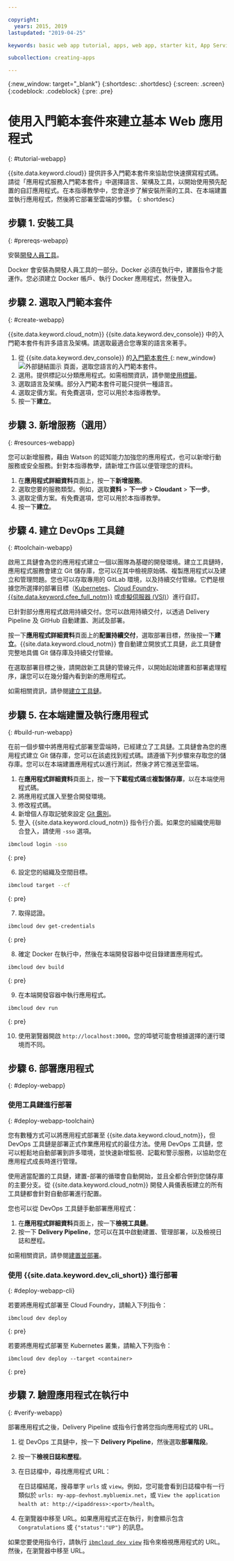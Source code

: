 ```yaml
---

copyright:
  years: 2015, 2019
lastupdated: "2019-04-25"

keywords: basic web app tutorial, apps, web app, starter kit, App Service, developer tools, DevOps toolchain, basic app, create basic web app

subcollection: creating-apps

---
```


{:new_window: target="_blank"}
{:shortdesc: .shortdesc}
{:screen: .screen}
{:codeblock: .codeblock}
{:pre: .pre}

# 使用入門範本套件來建立基本 Web 應用程式
{: #tutorial-webapp}

{{site.data.keyword.cloud}} 提供許多入門範本套件來協助您快速撰寫程式碼。請從「應用程式服務入門範本套件」中選擇語言、架構及工具，以開始使用預先配置的自訂應用程式。在本指導教學中，您會逐步了解安裝所需的工具、在本端建置並執行應用程式，然後將它部署至雲端的步驟。
{: shortdesc}

## 步驟 1. 安裝工具
{: #prereqs-webapp}

安裝[開發人員工具](/docs/cli?topic=cloud-cli-ibmcloud-cli)。

Docker 會安裝為開發人員工具的一部分。Docker 必須在執行中，建置指令才能運作。您必須建立 Docker 帳戶、執行 Docker 應用程式，然後登入。

## 步驟 2. 選取入門範本套件
{: #create-webapp}

{{site.data.keyword.cloud_notm}} {{site.data.keyword.dev_console}} 中的入門範本套件有許多語言及架構。請選取最適合您專案的語言來著手。

1. 從 {{site.data.keyword.dev_console}} 的[入門範本套件 ](https://{DomainName}/developer/appservice/starter-kits/){: new_window} ![外部鏈結圖示](../../icons/launch-glyph.svg "外部鏈結圖示") 頁面，選取您語言的入門範本套件。
2. 選用。提供標記以分類應用程式。如需相關資訊，請參閱[使用標籤](/docs/resources?topic=resources-tag)。
3. 選取語言及架構。部分入門範本套件可能只提供一種語言。
4. 選取定價方案。有免費選項，您可以用於本指導教學。
5. 按一下**建立**。

## 步驟 3. 新增服務（選用）
{: #resources-webapp}

您可以新增服務，藉由 Watson 的認知能力加強您的應用程式，也可以新增行動服務或安全服務。針對本指導教學，請新增工作區以便管理您的資料。

1. 在**應用程式詳細資料**頁面上，按一下**新增服務**。
2. 選取您要的服務類型。例如，選取**資料** > **下一步** > **Cloudant** > **下一步**。
3. 選取定價方案。有免費選項，您可以用於本指導教學。
4. 按一下**建立**。

## 步驟 4. 建立 DevOps 工具鏈
{: #toolchain-webapp}

啟用工具鏈會為您的應用程式建立一個以團隊為基礎的開發環境。建立工具鏈時，應用程式服務會建立 Git 儲存庫，您可以在其中檢視原始碼、複製應用程式以及建立和管理問題。您也可以存取專用的 GitLab 環境，以及持續交付管線。它們是根據您所選擇的部署目標（[Kubernetes](/docs/containers?topic=containers-getting-started)、[Cloud Foundry](/docs/cloud-foundry-public?topic=cloud-foundry-public-about-cf)、[{{site.data.keyword.cfee_full_notm}}](/docs/cloud-foundry?topic=cloud-foundry-about) 或[虛擬伺服器 (VSI)](/docs/vsi?topic=virtual-servers-getting-started-with-virtual-servers)）進行自訂。

已針對部分應用程式啟用持續交付。您可以啟用持續交付，以透過 Delivery Pipeline 及 GitHub 自動建置、測試及部署。

按一下**應用程式詳細資料**頁面上的**配置持續交付**，選取部署目標，然後按一下**建立**。{{site.data.keyword.cloud_notm}} 會自動建立開放式工具鏈，此工具鏈會完整地具備 Git 儲存庫及持續交付管線。

在選取部署目標之後，請開啟新工具鏈的管線元件，以開始起始建置和部署處理程序，讓您可以在幾分鐘內看到新的應用程式。

如需相關資訊，請參閱[建立工具鏈](/docs/services/ContinuousDelivery?topic=ContinuousDelivery-toolchains_getting_started)。

## 步驟 5. 在本端建置及執行應用程式
{: #build-run-webapp}

在前一個步驟中將應用程式部署至雲端時，已經建立了工具鏈。工具鏈會為您的應用程式建立 Git 儲存庫，您可以在該處找到程式碼。請遵循下列步驟來存取您的儲存庫。您可以在本端建置應用程式以進行測試，然後才將它推送至雲端。

1. 在**應用程式詳細資料**頁面上，按一下**下載程式碼**或**複製儲存庫**，以在本端使用程式碼。
2. 將應用程式匯入至整合開發環境。
3. 修改程式碼。
4. 新增個人存取記號來設定 [Git 鑑別](/docs/services/ContinuousDelivery?topic=ContinuousDelivery-git_working#git_authentication)。
5. 登入 {{site.data.keyword.cloud_notm}} 指令行介面。如果您的組織使用聯合登入，請使用 `-sso` 選項。

  ```bash
  ibmcloud login -sso
  ```
  {: pre}

6. 設定您的組織及空間目標。

  ```bash
  ibmcloud target --cf
  ```
  {: pre}

7. 取得認證。

  ```bash
  ibmcloud dev get-credentials
  ```
  {: pre}

8. 確定 Docker 在執行中，然後在本端開發容器中從目錄建置應用程式。

  ```bash
  ibmcloud dev build
  ```
  {: pre}

9. 在本端開發容器中執行應用程式。

  ```bash
  ibmcloud dev run
  ```
  {: pre}

10. 使用瀏覽器開啟 `http://localhost:3000`。您的埠號可能會根據選擇的運行環境而不同。

## 步驟 6. 部署應用程式
{: #deploy-webapp}

### 使用工具鏈進行部署
{: #deploy-webapp-toolchain}

您有數種方式可以將應用程式部署至 {{site.data.keyword.cloud_notm}}，但 DevOps 工具鏈是部署正式作業應用程式的最佳方法。使用 DevOps 工具鏈，您可以輕鬆地自動部署到許多環境，並快速新增監視、記載和警示服務，以協助您在應用程式成長時進行管理。

使用適當配置的工具鏈，建置-部署的循環會自動開始，並且全都合併到您儲存庫的主要分支。從 {{site.data.keyword.cloud_notm}} 開發人員儀表板建立的所有工具鏈都會針對自動部署進行配置。


您也可以從 DevOps 工具鏈手動部署應用程式：

1. 在**應用程式詳細資料**頁面上，按一下**檢視工具鏈**。
2. 按一下 **Delivery Pipeline**，您可以在其中啟動建置、管理部署，以及檢視日誌和歷程。

如需相關資訊，請參閱[建置並部署](/docs/services/ContinuousDelivery?topic=ContinuousDelivery-deliverypipeline_build_deploy)。

### 使用 {{site.data.keyword.dev_cli_short}} 進行部署
{: #deploy-webapp-cli}

若要將應用程式部署至 Cloud Foundry，請輸入下列指令：
```
ibmcloud dev deploy
```
{: pre}

若要將應用程式部署至 Kubernetes 叢集，請輸入下列指令：
```
ibmcloud dev deploy --target <container>
```
{: pre}

## 步驟 7. 驗證應用程式在執行中
{: #verify-webapp}

部署應用程式之後，Delivery Pipeline 或指令行會將您指向應用程式的 URL。

1. 從 DevOps 工具鏈中，按一下 **Delivery Pipeline**，然後選取**部署階段**。
2. 按一下**檢視日誌和歷程**。
3. 在日誌檔中，尋找應用程式 URL：

    在日誌檔結尾，搜尋單字 `urls` 或 `view`。例如，您可能會看到日誌檔中有一行類似於 `urls: my-app-devhost.mybluemix.net`，或 `View the application health at: http://<ipaddress>:<port>/health`。

4. 在瀏覽器中移至 URL。如果應用程式正在執行，則會顯示包含 `Congratulations` 或 `{"status":"UP"}` 的訊息。

如果您要使用指令行，請執行 [`ibmcloud dev view`](/docs/cli/idt?topic=cloud-cli-idt-cli#view) 指令來檢視應用程式的 URL。然後，在瀏覽器中移至 URL。
